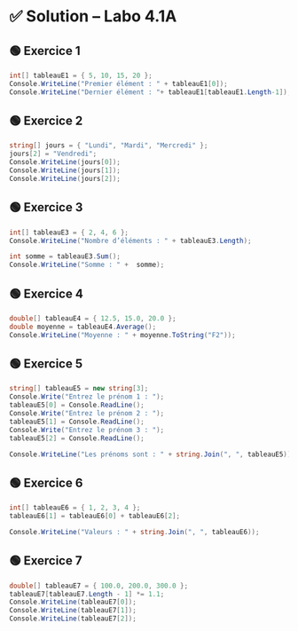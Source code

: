 # ✅ Solution – Labo 4.1A


##  🟢 Exercice 1
```csharp
int[] tableauE1 = { 5, 10, 15, 20 };
Console.WriteLine("Premier élément : " + tableauE1[0]);
Console.WriteLine("Dernier élément : "+ tableauE1[tableauE1.Length-1]);
```
##  🟢 Exercice 2
```csharp
string[] jours = { "Lundi", "Mardi", "Mercredi" };
jours[2] = "Vendredi";
Console.WriteLine(jours[0]);
Console.WriteLine(jours[1]);
Console.WriteLine(jours[2]);
```
##  🟢 Exercice 3
```csharp
int[] tableauE3 = { 2, 4, 6 };
Console.WriteLine("Nombre d’éléments : " + tableauE3.Length);

int somme = tableauE3.Sum();
Console.WriteLine("Somme : " +  somme);
```
##  🟢 Exercice 4
```csharp
double[] tableauE4 = { 12.5, 15.0, 20.0 };
double moyenne = tableauE4.Average();
Console.WriteLine("Moyenne : " + moyenne.ToString("F2"));
```
##  🟢 Exercice 5
```csharp
string[] tableauE5 = new string[3];
Console.Write("Entrez le prénom 1 : ");
tableauE5[0] = Console.ReadLine();
Console.Write("Entrez le prénom 2 : ");
tableauE5[1] = Console.ReadLine();
Console.Write("Entrez le prénom 3 : ");
tableauE5[2] = Console.ReadLine();

Console.WriteLine("Les prénoms sont : " + string.Join(", ", tableauE5));
```
##  🟢 Exercice 6
```csharp
int[] tableauE6 = { 1, 2, 3, 4 };
tableauE6[1] = tableauE6[0] + tableauE6[2];

Console.WriteLine("Valeurs : " + string.Join(", ", tableauE6));
```
##  🟢 Exercice 7
```csharp
double[] tableauE7 = { 100.0, 200.0, 300.0 };
tableauE7[tableauE7.Length - 1] *= 1.1;
Console.WriteLine(tableauE7[0]);
Console.WriteLine(tableauE7[1]);
Console.WriteLine(tableauE7[2]);
```